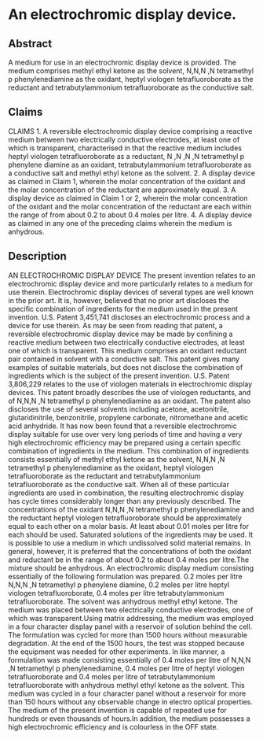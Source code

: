 # An electrochromic display device.

## Abstract
A medium for use in an electrochromic display device is provided. The medium comprises methyl ethyl ketone as the solvent, N,N,N ,N tetramethyl p phenylenediamine as the oxidant, heptyl viologen tetrafluoroborate as the reductant and tetrabutylammonium tetrafluoroborate as the conductive salt.

## Claims
CLAIMS 1. A reversible electrochromic display device comprising a reactive medium between two electrically conductive electrodes, at least one of which is transparent, characterised in that the reactive medium includes heptyl viologen tetrafluoroborate as a reductant, N ,N ,N ,N tetramethyl p phenylene diamine as an oxidant, tetrabutylammonium tetrafluoroborate as a conductive salt and methyl ethyl ketone as the solvent. 2. A display device as claimed in Claim 1, wherein the molar concentration of the oxidant and the molar concentration of the reductant are approximately equal. 3. A display device as claimed in Claim 1 or 2, wherein the molar concentration of the oxidant and the molar concentration of the reductant are each within the range of from about 0.2 to about 0.4 moles per litre. 4. A display device as claimed in any one of the preceding claims wherein the medium is anhydrous.

## Description
AN ELECTROCHROMIC DISPLAY DEVICE The present invention relates to an electrochromic display device and more particularly relates to a medium for use therein. Electrochromic display devices of several types are well known in the prior art. It is, however, believed that no prior art discloses the specific combination of ingredients for the medium used in the present invention. U.S. Patent 3,451,741 discloses an electrochromic process and a device for use therein. As may be seen from reading that patent, a reversible electrochromic display device may be made by confining a reactive medium between two electrically conductive electrodes, at least one of which is transparent. This medium comprises an oxidant reductant pair contained in solvent with a conductive salt. This patent gives many examples of suitable materials, but does not disclose the combination of ingredients which is the subject of the present invention. U.S. Patent 3,806,229 relates to the use of viologen materials in electrochromic display devices. This patent broadly describes the use of viologen reductants, and of N,N,N ,N tetramethyl p phenylenediamine as an oxidant. The patent also discloses the use of several solvents including acetone, acetonitrile, glutaridinitrile, benzonitrile, propylene carbonate, nitromethane and acetic acid anhydride. It has now been found that a reversible electrochromic display suitable for use over very long periods of time and having a very high electrochromic efficiency may be prepared using a certain specific combination of ingredients in the medium. This combination of ingredients consists essentially of methyl ethyl ketone as the solvent, N,N,N ,N tetramethyl p phenylenediamine as the oxidant, heptyl viologen tetrafluoroborate as the reductant and tetrabutylammonium tetrafluoroborate as the conductive salt. When all of these particular ingredients are used in combination, the resulting electrochromic display has cycle times considerably longer than any previously described. The concentrations of the oxidant N,N,N ,N tetramethyl p phenylenediamine and the reductant heptyl viologen tetrafluoroborate should be approximately equal to each other on a molar basis. At least about 0.01 moles per litre for each should be used. Saturated solutions of the ingredients may be used. It is possible to use a medium in which undissolved solid material remains. In general, however, it is preferred that the concentrations of both the oxidant and reductant be in the range of about 0.2 to about 0.4 moles per litre.The mixture should be anhydrous. An electrochromic display medium consisting essentially of the following formulation was prepared. 0.2 moles per litre N,N,N ,N tetramethyl p phenylene diamine, 0.2 moles per litre heptyl viologen tetrafluoroborate, 0.4 moles per litre tetrabutylammonium tetrafluoroborate. The solvent was anhydrous methyl ethyl ketone. The medium was placed between two electrically conductive electrodes, one of which was transparent.Using matrix addressing, the medium was employed in a four character display panel with a reservoir of solution behind the cell. The formulation was cycled for more than 1500 hours without measurable degradation. At the end of the 1500 hours, the test was stopped because the equipment was needed for other experiments. In like manner, a formulation was made consisting essentially of 0.4 moles per litre of N,N,N ,N tetramethyl p phenylenediamine, 0.4 moles per litre of heptyl viologen tetrafluoroborate and 0.4 moles per litre of tetrabutylammonium tetrafluoroborate with anhydrous methyl ethyl ketone as the solvent. This medium was cycled in a four character panel without a reservoir for more than 150 hours without any observable change in electro optical properties. The medium of the present invention is capable of repeated use for hundreds or even thousands of hours.In addition, the medium possesses a high electrochromic efficiency and is colourless in the OFF state.